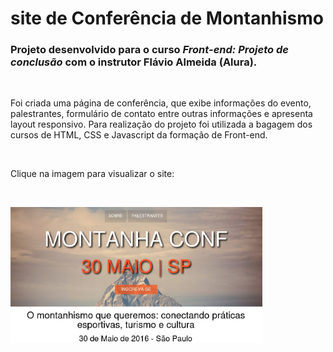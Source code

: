 # site de Conferência de Montanhismo

### Projeto desenvolvido para o curso *Front-end: Projeto de conclusão* com o instrutor Flávio Almeida (Alura).


&nbsp;

Foi criada uma página de conferência, que exibe informações do evento, palestrantes, formulário de contato entre outras informações e apresenta layout responsivo.
Para realização do projeto foi utilizada a bagagem dos cursos de HTML, CSS e Javascript da formação de Front-end.


&nbsp;

Clique na imagem para visualizar o site:


&nbsp;

[<img src="img/montanhaconf.jpg" alt="Início da página do site de Conferência de Montanhismo" width=80% />](https://montanhaconf.claudinha.repl.co/)

